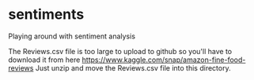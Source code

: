 # sentiments
Playing around with sentiment analysis

The Reviews.csv file is too large to upload to github so you'll have to download it from here https://www.kaggle.com/snap/amazon-fine-food-reviews
Just unzip and move the Reviews.csv file into this directory.
